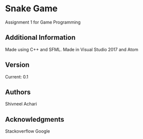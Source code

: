 # Snake Game
Assignment 1 for Game Programming

## Additional Information
Made using C++ and SFML. 
Made in Visual Studio 2017 and Atom

## Version
Current: 0.1 

## Authors
Shivneel Achari <SaiyanShivvy>

## Acknowledgments
Stackoverflow 
Google